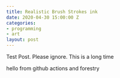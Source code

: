 ```yaml
---
title: Realistic Brush Strokes ink
date: 2020-04-30 15:00:00 Z
categories:
- programming
- art
layout: post
---
```


Test Post. Please ignore. This is a long time

hello from github actions and forestry